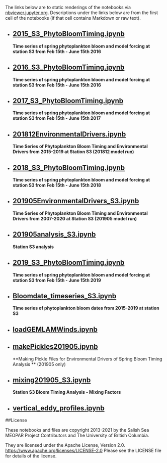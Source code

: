 The links below are to static renderings of the notebooks via
[nbviewer.jupyter.org](https://nbviewer.jupyter.org/).
Descriptions under the links below are from the first cell of the notebooks
(if that cell contains Markdown or raw text).

* ## [2015_S3_PhytoBloomTiming.ipynb](https://nbviewer.jupyter.org/github/SalishSeaCast/Analysis-Aline/blob/main/notebooks/Bloom_Timing/stationS3/2015_S3_PhytoBloomTiming.ipynb)  
    
    **Time series of spring phytoplankton bloom and model forcing at station S3 from Feb 15th - June 15th 2016**

* ## [2016_S3_PhytoBloomTiming.ipynb](https://nbviewer.jupyter.org/github/SalishSeaCast/Analysis-Aline/blob/main/notebooks/Bloom_Timing/stationS3/2016_S3_PhytoBloomTiming.ipynb)  
    
    **Time series of spring phytoplankton bloom and model forcing at station S3 from Feb 15th - June 15th 2016**

* ## [2017_S3_PhytoBloomTiming.ipynb](https://nbviewer.jupyter.org/github/SalishSeaCast/Analysis-Aline/blob/main/notebooks/Bloom_Timing/stationS3/2017_S3_PhytoBloomTiming.ipynb)  
    
    **Time series of spring phytoplankton bloom and model forcing at station S3 from Feb 15th - June 15th 2017**

* ## [201812EnvironmentalDrivers.ipynb](https://nbviewer.jupyter.org/github/SalishSeaCast/Analysis-Aline/blob/main/notebooks/Bloom_Timing/stationS3/201812EnvironmentalDrivers.ipynb)  
    
    **Time Series of Phytoplankton Bloom Timing and Environmental Drivers from 2015-2019 at Station S3 (201812 model run)**

* ## [2018_S3_PhytoBloomTiming.ipynb](https://nbviewer.jupyter.org/github/SalishSeaCast/Analysis-Aline/blob/main/notebooks/Bloom_Timing/stationS3/2018_S3_PhytoBloomTiming.ipynb)  
    
    **Time series of spring phytoplankton bloom and model forcing at station S3 from Feb 15th - June 15th 2018**

* ## [201905EnvironmentalDrivers_S3.ipynb](https://nbviewer.jupyter.org/github/SalishSeaCast/Analysis-Aline/blob/main/notebooks/Bloom_Timing/stationS3/201905EnvironmentalDrivers_S3.ipynb)  
    
    **Time Series of Phytoplankton Bloom Timing and Environmental Drivers from 2007-2020 at Station S3 (201905 model run)**

* ## [201905analysis_S3.ipynb](https://nbviewer.jupyter.org/github/SalishSeaCast/Analysis-Aline/blob/main/notebooks/Bloom_Timing/stationS3/201905analysis_S3.ipynb)  
    
    **Station S3 analysis**

* ## [2019_S3_PhytoBloomTiming.ipynb](https://nbviewer.jupyter.org/github/SalishSeaCast/Analysis-Aline/blob/main/notebooks/Bloom_Timing/stationS3/2019_S3_PhytoBloomTiming.ipynb)  
    
    **Time series of spring phytoplankton bloom and model forcing at station S3 from Feb 15th - June 15th 2019**

* ## [Bloomdate_timeseries_S3.ipynb](https://nbviewer.jupyter.org/github/SalishSeaCast/Analysis-Aline/blob/main/notebooks/Bloom_Timing/stationS3/Bloomdate_timeseries_S3.ipynb)  
    
    **Time series of phytoplankton bloom dates from 2015-2019 at station S3**

* ## [loadGEMLAMWinds.ipynb](https://nbviewer.jupyter.org/github/SalishSeaCast/Analysis-Aline/blob/main/notebooks/Bloom_Timing/stationS3/loadGEMLAMWinds.ipynb)  
    
* ## [makePickles201905.ipynb](https://nbviewer.jupyter.org/github/SalishSeaCast/Analysis-Aline/blob/main/notebooks/Bloom_Timing/stationS3/makePickles201905.ipynb)  
    
    **Making Pickle Files for Environmental Drivers of Spring Bloom Timing Analysis **
    (201905 only)

* ## [mixing201905_S3.ipynb](https://nbviewer.jupyter.org/github/SalishSeaCast/Analysis-Aline/blob/main/notebooks/Bloom_Timing/stationS3/mixing201905_S3.ipynb)  
    
    **Station S3 Bloom Timing Analysis - Mixing Factors**

* ## [vertical_eddy_profiles.ipynb](https://nbviewer.jupyter.org/github/SalishSeaCast/Analysis-Aline/blob/main/notebooks/Bloom_Timing/stationS3/vertical_eddy_profiles.ipynb)  
    

##License

These notebooks and files are copyright 2013-2021
by the Salish Sea MEOPAR Project Contributors
and The University of British Columbia.

They are licensed under the Apache License, Version 2.0.
https://www.apache.org/licenses/LICENSE-2.0
Please see the LICENSE file for details of the license.
